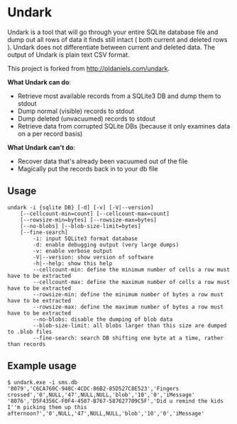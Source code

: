 

# Undark
Undark is a tool that will go through your entire SQLite database file and dump out all rows of data it finds still intact ( both current and deleted rows ). Undark does not differentiate between current and deleted data. The output of Undark is plain text CSV format.

This project is forked from http://pldaniels.com/undark.

**What Undark can do**:
* Retrieve most available records from a SQLite3 DB and dump them to stdout
* Dump normal (visible) records to stdout
* Dump deleted (unvacuumed) records to stdout
* Retrieve data from corrupted SQLite DBs (because it only examines data on a per record basis)

**What Undark can't do**:
* Recover data that's already been vacuumed out of the file
* Magically put the records back in to your db file


## Usage
```
undark -i {sqlite DB} [-d] [-v] [-V|--version]
	[--cellcount-min=count] [--cellcount-max=count] 
	[--rowsize-min=bytes] [--rowsize-max=bytes]
	[--no-blobs] [--blob-size-limit=bytes]
	[--fine-search]
        -i: input SQLite3 format database
        -d: enable debugging output (very large dumps)
        -v: enable verbose output
        -V|--version: show version of software
        -h|--help: show this help
        --cellcount-min: define the minimum number of cells a row must have to be extracted
        --cellcount-max: define the maximum number of cells a row must have to be extracted
        --rowsize-min: define the minimum number of bytes a row must have to be extracted
        --rowsize-max: define the maximum number of bytes a row must have to be extracted
        --no-blobs: disable the dumping of blob data
        --blob-size-limit: all blobs larger than this size are dumped to .blob files
        --fine-search: search DB shifting one byte at a time, rather than records
```

## Example usage
```
$ undark.exe -i sms.db
'8079','C6CA760C-948C-4CDC-86B2-85D527C8E523','Fingers crossed','0',NULL,'47',NULL,NULL,'blob','10','0','iMessage'
'8076','D5F4356C-F0F4-4507-B767-587627709C5F','Did u remind the kids I''m picking them up this afternoon?','0',NULL,'47',NULL,NULL,'blob','10','0','iMessage'
```